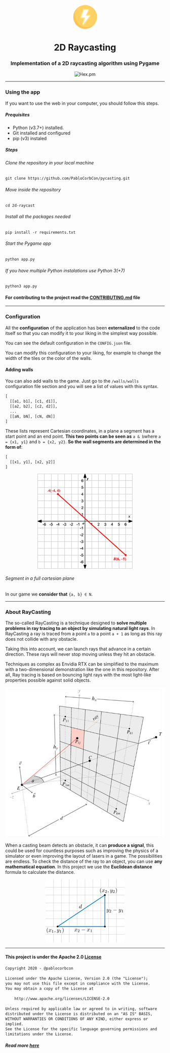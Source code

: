 <p align="center"><img src="images/logo.png" width="75px" alt="..."></p>
<h1 align="center" color="yellow">2D Raycasting</h1>
<h3 align="center"> Implementation of a 2D raycasting algorithm using Pygame</h3>
<p align="center"><img alt="Hex.pm" src="https://img.shields.io/hexpm/l/plug?color=yellow&label=LICENSE&style=for-the-badge"></p>

---

### Using the app
If you want to use the web in your computer, you should follow this steps.
##### Prequisites
* Python (v3.7+) installed.
* Git installed and configured
* pip (v3) instaled
##### Steps
###### Clone the repository in your local machine
```shell
git clone https://github.com/PabloCorbCon/pycasting.git
```
###### Move inside the repository
```shell
cd 2d-raycast
```
###### Install all the packages needed
```shell
pip install -r requirements.txt
```
###### Start the Pygame app
```
python app.py
```
###### If you have multiple Python instalations use Python 3(+7)
```
python3 app.py
```

#### For contributing to the project read the [CONTRIBUTING.md](https://github.com/PabloCorbCon/2d-raycast/blob/main/CONTRIBUTING.md) file
---

### Configuration
All the **configuration** of the application has been **externalized** to the code itself so that you can modify it to your liking in the simplest way possible.

You can see the default configuration in the `CONFIG.json` file.

You can modify this configuration to your liking, for example to change the width of the tiles or the color of the walls.

#### Adding walls
You can also add walls to the game. Just go to the `/walls/walls` configuration file section and you will see a list of values with this syntax.
```
[
  [[a1, b1], [c1, d1]],
  [[a2, b2], [c2, d2]],
  ...
  [[aN, bN], [cN, dN]]
]
```
These lists represent Cartesian coordinates, in a plane a segment has a start point and an end point. **This two points can be seen as** `a & b`where `a = {x1, y1}` and `b = {x2, y2}`. **So the wall segments are determined in the form of**:
```
[
  [[x1, y1], [x2, y2]]
]
```
<p align="center"><img src="images/cartesian-plane.gif" alt="..."></p>

###### Segment in a full cartesian plane

In our game we **consider that** `{a, b} ∈ N`.

---

### About RayCasting

The so-called RayCasting is a technique designed to **solve multiple problems in ray tracing to an object by simulating natural light rays**. In RayCasting a ray is traced from a point `a` to a point `a + 1` as long as this ray does not collide with any obstacle.

Taking this into account, we can launch rays that advance in a certain direction. These rays will never stop moving unless they hit an obstacle.

Techniques as complex as Envidia RTX can be simplified to the maximum with a two-dimensional demonstration like the one in this repository. After all, Ray tracing is based on bouncing light rays with the most light-like properties possible against solid objects.

<p align="center"><img src="images/rtx-explication.png" alt="..."></p>

When a casting beam detects an obstacle, it can **produce a signal**, this could be used for countless purposes such as improving the physics of a simulator or even improving the layout of lasers in a game. The possibilities are endless. To check the distance of the ray to an object, you can use **any mathematical equation**. In this project we use the **Euclidean distance** formula to calculate the distance.


<p align="center"><img src="images/euclidean-1.png" alt="..."></p>

---

#### This project is under the Apache 2.0 [License](https://github.com/PabloCorbCon/2d-raycast/blob/main/LICENSE)
```
Copyright 2020 - @pablocorbcon

Licensed under the Apache License, Version 2.0 (the "License");
you may not use this file except in compliance with the License.
You may obtain a copy of the License at

    http://www.apache.org/licenses/LICENSE-2.0

Unless required by applicable law or agreed to in writing, software
distributed under the License is distributed on an "AS IS" BASIS,
WITHOUT WARRANTIES OR CONDITIONS OF ANY KIND, either express or implied.
See the License for the specific language governing permissions and
limitations under the License.
```
##### Read more [here](https://www.apache.org/licenses/LICENSE-2.0)
